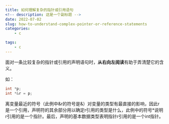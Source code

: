 ```yaml
---
title: 如何理解复杂的指针或引用语句
<!-- description: 这是一个副标题 -->
date: 2022-07-02
slug: how-to-understand-complex-pointer-or-reference-statements
categories:
    - c

tags:
    - c
---
```


面对一条比较复杂的指针或引用的声明语句时，**从右向左阅读**有助于弄清楚它的含义。

如：

```c
int *p;
int *&r = p;
```

离变量最近的符号（此例中&r的符号是&）对变量的类型有最直接的影响，因此r是一个引用，声明符的其余部分用以确定r引用的类型是什么，此例中的符号*说明r引用的是一个指针。最后，声明的基本数据类型表明指针r引用的是一个int指针。
